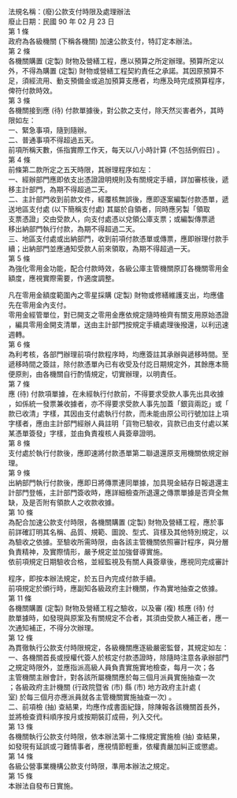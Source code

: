 法規名稱：(廢)公款支付時限及處理辦法  
廢止日期：民國 90 年 02 月 23 日  
第 1 條  
政府為各級機關 (下稱各機關) 加速公款支付，特訂定本辦法。  
第 2 條  
各機關購置 (定製) 財物及營繕工程，應以預算之所定辦理。預算所定以  
外，不得為購置 (定製) 財物或營繕工程契約責任之承諾。其因原預算不  
足，須經流用、動支預備金或追加預算支應者，均應及時完成預算程序，  
俾符付款時效。  
第 3 條  
各機關接到應 (待) 付款單據後，對公款之支付，除天然災害者外，其時  
限如左：  
一、緊急事項，隨到隨辦。  
二、普通事項不得超過五天。  
前項所稱天數，係指實際工作天，每天以八小時計算 (不包括例假日) 。  
第 4 條  
前條第二款所定之五天時限，其辦理程序如左：  
一、經辦部門應即依支出憑證證明規則及有關規定手續，詳加審核後，遞  
移主計部門，為期不得超過二天。  
二、主計部門收到前款文件，經覆核無誤後，應即逐案編製付款憑單，遞  
送地區支付處 (以下簡稱支付處) 其屬於自領者，同時應另製「領取  
支票憑證」交由受款人，向支付處憑以兌領公庫支票；或編製傳票遞  
移出納部門執行付款，為期不得超過二天。  
三、地區支付處或出納部門，收到前項付款憑單或傳票，應即辦理付款手  
續；出納部門並應通知受款人前來領取，為期不得超過一天。  
第 5 條  
為強化零用金功能，配合付款時效，各級公庫主管機關原訂各機關零用金  
額度，應視實際需要，作適度調整。  


凡在零用金額度範圍內之零星採購 (定製) 財物或修繕維護支出，均應儘  
先在零用金內支付。  
零用金經管單位，對已開支之零用金應依規定隨時檢齊有關支用原始憑證  
，編具零用金開支清單，送由主計部門按規定手續處理後撥還，以利迅速  
週轉。  
第 6 條  
為利考核，各部門辦理前項付款程序時，均應簽註其承辦與遞移時間。至  
遞移時間之簽註，除付款憑單內已有收受及付訖日期規定外，其餘應本簡  
便原則，由各機關自行酌情規定，切實辦理，以明責任。  
第 7 條  
應 (待) 付款項單據，在未經執行付款前，不得要求受款人事先出具收據  
，如係統一發票兼收據者，亦不得要求受款人事先加蓋「銀貨兩訖」或「  
款已收清」字樣，其因由支付處執行付款，而未能由原公司行號加註上項  
字樣者，應由主計部門經辦人員註明「貨物已驗收，貨款已由支付處以某  
某憑單簽發」字樣，並由負責複核人員簽章證明。  
第 8 條  
支付處於執行付款後，應即速將付款憑單第二聯退還原支用機關依規定辦  
理。  
第 9 條  
出納部門執行付款後，應即日將傳票連同單據，加具現金結存日報退還主  
計部門登帳，主計部門簽收時，應詳細檢查所退還之傳票單據是否齊全無  
缺，及是否附有領款人之收款收據。  
第 10 條  
為配合加速公款支付時限，各機關購置 (定製) 財物及營繕工程，應於事  
前詳確訂明其名稱、品質、規範、圖說、型式、貨樣及其他特別規定，以  
為驗收之依據。至驗收所需時限，由各該主管機關依照審計程序，與分層  
負責精神，及實際情形，嚴予規定並加強督導實施。  
依前項規定日期驗收合格，並經監視及有關人員簽章後，應視同完成審計  


程序，即按本辦法規定，於五日內完成付款手續。  
前項規定於頒行時，應副知各級政府主計機關，作為實地抽查之依據。  
第 11 條  
各機關購置 (定製) 財物及營繕工程之驗收，以及審 (複) 核應 (待) 付  
款單據時，如發現與原案及有關規定不合者，其須由受款人補正者，應一  
次通知補正，不得分次辦理。  
第 12 條  
為貫徹執行公款支付時限規定，各級機關應逐級嚴密監督，其規定如左：  
一、各機關首長或授權代簽人於核定付款憑證時，除隨時注意各承辦部門  
之規定時限外，並應指派高級人員負責實施實地檢查，每月一次；各  
主管機關主辦會計，對各該所屬機關應於每三個月派員實施抽查一次  
；各級政府主計機關 (行政院暨省 (市) 縣 (市) 地方政府主計處 (  
室) 於每三個月亦應派員就各主管機關實施抽查一次) 。  
二、前項檢 (抽) 查結果，均應作成書面紀錄，除陳報各該機關首長外，  
並將檢查資料順序按月或按期裝訂成冊，列入交代。  
第 13 條  
各機關執行公款支付時限，依本辦法第十二條規定實施檢 (抽) 查結果，  
如發現有延誤或刁難情事者，應視情節輕重，依權責嚴加糾正或懲處。  
第 14 條  
各級公營事業機構公款支付時限，準用本辦法之規定。  
第 15 條  
本辦法自發布日實施。  



